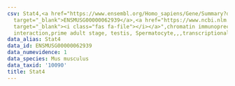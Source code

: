 ```yaml
---
csv: Stat4,<a href="https://www.ensembl.org/Homo_sapiens/Gene/Summary?db=core;g=ENSMUSG00000062939"
  target="_blank">ENSMUSG00000062939</a>,<a href="https://www.ncbi.nlm.nih.gov/pubmed/25450459"
  target="_blank"><i class="fas fa-file"></i></a>",chromatin immunoprecipitation assay,direct
  interaction,prime adult stage, testis, Spermatocyte,,,transcriptional regulation,
data_alias: Stat4
data_id: ENSMUSG00000062939
data_numevidence: 1
data_species: Mus musculus
data_taxid: '10090'
title: Stat4
---
```

